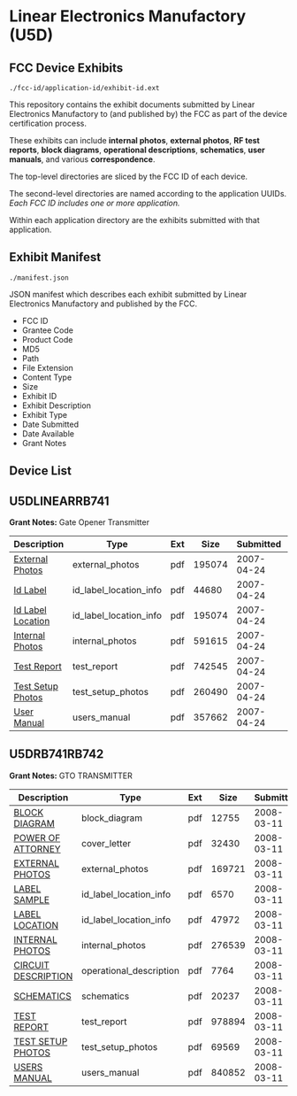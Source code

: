 # Linear Electronics Manufactory (U5D)
## FCC Device Exhibits

```
./fcc-id/application-id/exhibit-id.ext
```

This repository contains the exhibit documents submitted by Linear Electronics Manufactory to (and published by) the FCC as part of the device certification process.

These exhibits can include **internal photos**, **external photos**, **RF test reports**, **block diagrams**, **operational descriptions**, **schematics**, **user manuals**, and various **correspondence**.

The top-level directories are sliced by the FCC ID of each device.

The second-level directories are named according to the application UUIDs. *Each FCC ID includes one or more application.*

Within each application directory are the exhibits submitted with that application. 

## Exhibit Manifest

```
./manifest.json
```

JSON manifest which describes each exhibit submitted by Linear Electronics Manufactory and published by the FCC.

- FCC ID
- Grantee Code
- Product Code
- MD5
- Path
- File Extension
- Content Type
- Size
- Exhibit ID
- Exhibit Description
- Exhibit Type
- Date Submitted
- Date Available
- Grant Notes

## Device List
## U5DLINEARRB741
**Grant Notes:** Gate Opener Transmitter

| Description | Type | Ext | Size | Submitted | Available |
| ----------- | ---- | --- | ---- | --------- | --------- |
| [External Photos](U5DLINEARRB741/a6966b75246a8200bb95067ab7a5dc49/784547.pdf) | external_photos | pdf | 195074 | 2007-04-24 | 2007-04-25 |
| [Id Label](U5DLINEARRB741/a6966b75246a8200bb95067ab7a5dc49/784546.pdf) | id_label_location_info | pdf | 44680 | 2007-04-24 | 2007-04-25 |
| [Id Label Location](U5DLINEARRB741/a6966b75246a8200bb95067ab7a5dc49/784547.pdf) | id_label_location_info | pdf | 195074 | 2007-04-24 | 2007-04-25 |
| [Internal Photos](U5DLINEARRB741/a6966b75246a8200bb95067ab7a5dc49/784545.pdf) | internal_photos | pdf | 591615 | 2007-04-24 | 2007-04-25 |
| [Test Report](U5DLINEARRB741/a6966b75246a8200bb95067ab7a5dc49/784542.pdf) | test_report | pdf | 742545 | 2007-04-24 | 2007-04-25 |
| [Test Setup Photos](U5DLINEARRB741/a6966b75246a8200bb95067ab7a5dc49/784541.pdf) | test_setup_photos | pdf | 260490 | 2007-04-24 | 2007-04-25 |
| [User Manual](U5DLINEARRB741/a6966b75246a8200bb95067ab7a5dc49/784540.pdf) | users_manual | pdf | 357662 | 2007-04-24 | 2007-04-25 |
## U5DRB741RB742
**Grant Notes:** GTO TRANSMITTER

| Description | Type | Ext | Size | Submitted | Available |
| ----------- | ---- | --- | ---- | --------- | --------- |
| [BLOCK DIAGRAM](U5DRB741RB742/5af55dea8f0a727976ee39eb320d2478/912770.pdf) | block_diagram | pdf | 12755 | 2008-03-11 | 2008-03-11 |
| [POWER OF ATTORNEY](U5DRB741RB742/5af55dea8f0a727976ee39eb320d2478/912780.pdf) | cover_letter | pdf | 32430 | 2008-03-11 | 2008-03-11 |
| [EXTERNAL PHOTOS](U5DRB741RB742/5af55dea8f0a727976ee39eb320d2478/912772.pdf) | external_photos | pdf | 169721 | 2008-03-11 | 2008-03-11 |
| [LABEL SAMPLE](U5DRB741RB742/5af55dea8f0a727976ee39eb320d2478/912773.pdf) | id_label_location_info | pdf | 6570 | 2008-03-11 | 2008-03-11 |
| [LABEL LOCATION](U5DRB741RB742/5af55dea8f0a727976ee39eb320d2478/912774.pdf) | id_label_location_info | pdf | 47972 | 2008-03-11 | 2008-03-11 |
| [INTERNAL PHOTOS](U5DRB741RB742/5af55dea8f0a727976ee39eb320d2478/912775.pdf) | internal_photos | pdf | 276539 | 2008-03-11 | 2008-03-11 |
| [CIRCUIT DESCRIPTION](U5DRB741RB742/5af55dea8f0a727976ee39eb320d2478/912771.pdf) | operational_description | pdf | 7764 | 2008-03-11 | 2008-03-11 |
| [SCHEMATICS](U5DRB741RB742/5af55dea8f0a727976ee39eb320d2478/912776.pdf) | schematics | pdf | 20237 | 2008-03-11 | 2008-03-11 |
| [TEST REPORT](U5DRB741RB742/5af55dea8f0a727976ee39eb320d2478/912778.pdf) | test_report | pdf | 978894 | 2008-03-11 | 2008-03-11 |
| [TEST SETUP PHOTOS](U5DRB741RB742/5af55dea8f0a727976ee39eb320d2478/912777.pdf) | test_setup_photos | pdf | 69569 | 2008-03-11 | 2008-03-11 |
| [USERS MANUAL](U5DRB741RB742/5af55dea8f0a727976ee39eb320d2478/912779.pdf) | users_manual | pdf | 840852 | 2008-03-11 | 2008-03-11 |
